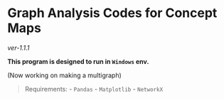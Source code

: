 # Graph Analysis Codes for Concept Maps
*ver-1.1.1*

**This program is designed to run in `Windows` env.**

(Now working on making a multigraph)

>Requirements:
    - `Pandas`
    - `Matplotlib`
    - `NetworkX`